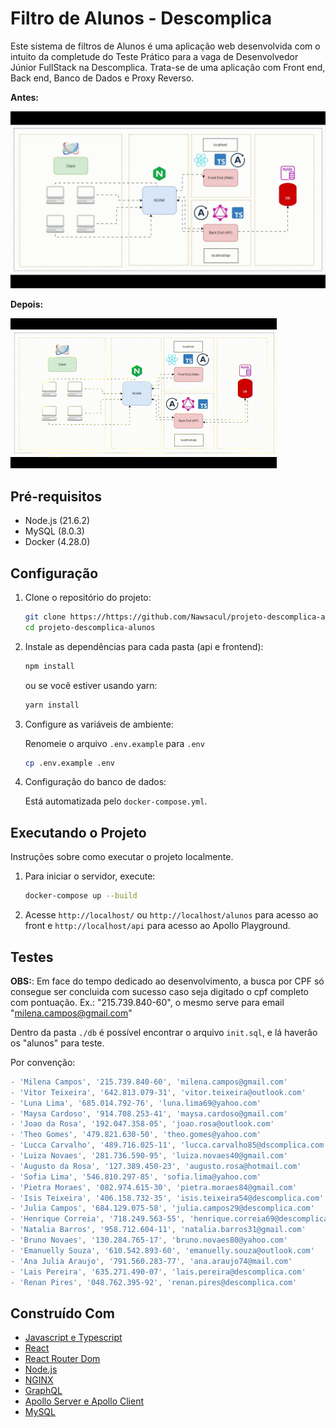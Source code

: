 # Filtro de Alunos - Descomplica

Este sistema de filtros de Alunos é uma aplicação web desenvolvida com o intuito da completude do Teste Prático para a vaga de Desenvolvedor Júnior FullStack na Descomplica. Trata-se de uma aplicação com Front end, Back end, Banco de Dados e Proxy Reverso.

**Antes:**

![](estrutura.gif)

**Depois:**

![](diagrama-funcional-atualizado-db.gif)

## Pré-requisitos

- Node.js (21.6.2)
- MySQL (8.0.3)
- Docker (4.28.0)

## Configuração

1. Clone o repositório do projeto:
   ```bash
   git clone https://https://github.com/Nawsacul/projeto-descomplica-alunos.git
   cd projeto-descomplica-alunos
   ```

2. Instale as dependências para cada pasta (api e frontend):
   ```bash
   npm install
   ```
   ou se você estiver usando yarn:
   ```bash
   yarn install
   ```

3. Configure as variáveis de ambiente:

   Renomeie o arquivo `.env.example` para `.env`
   ```bash
   cp .env.example .env
   ```

4. Configuração do banco de dados:

   Está automatizada pelo `docker-compose.yml`.

## Executando o Projeto

Instruções sobre como executar o projeto localmente.

1. Para iniciar o servidor, execute:
   ```bash
   docker-compose up --build
   ```

2. Acesse `http://localhost/` ou `http://localhost/alunos` para acesso ao front e `http://localhost/api` para acesso ao Apollo Playground.

## Testes

**OBS:**: Em face do tempo dedicado ao desenvolvimento, a busca por CPF só consegue ser concluida com sucesso caso seja digitado o cpf completo com pontuação. Ex.: "215.739.840-60", o mesmo serve para email "milena.campos@gmail.com"

Dentro da pasta `./db` é possível encontrar o arquivo `init.sql`, e lá haverão os "alunos" para teste.

Por convenção:

```js
- 'Milena Campos', '215.739.840-60', 'milena.campos@gmail.com'
- 'Vitor Teixeira', '642.813.079-31', 'vitor.teixeira@outlook.com'
- 'Luna Lima', '685.014.792-76', 'luna.lima69@yahoo.com'
- 'Maysa Cardoso', '914.708.253-41', 'maysa.cardoso@gmail.com'
- 'Joao da Rosa', '192.047.358-05', 'joao.rosa@outlook.com'
- 'Theo Gomes', '479.821.630-50', 'theo.gomes@yahoo.com'
- 'Lucca Carvalho', '489.716.025-11', 'lucca.carvalho85@dscomplica.com'
- 'Luiza Novaes', '281.736.590-95', 'luiza.novaes40@gmail.com'
- 'Augusto da Rosa', '127.389.450-23', 'augusto.rosa@hotmail.com'
- 'Sofia Lima', '546.810.297-85', 'sofia.lima@yahoo.com'
- 'Pietra Moraes', '082.974.615-30', 'pietra.moraes84@gmail.com'
- 'Isis Teixeira', '406.158.732-35', 'isis.teixeira54@descomplica.com'
- 'Julia Campos', '684.129.075-58', 'julia.campos29@descomplica.com'
- 'Henrique Correia', '718.249.563-55', 'henrique.correia69@descomplica.com'
- 'Natalia Barros', '958.712.604-11', 'natalia.barros31@gmail.com'
- 'Bruno Novaes', '130.284.765-17', 'bruno.novaes80@yahoo.com'
- 'Emanuelly Souza', '610.542.893-60', 'emanuelly.souza@outlook.com'
- 'Ana Julia Araujo', '791.560.283-77', 'ana.araujo74@mail.com'
- 'Lais Pereira', '635.271.490-07', 'lais.pereira@descomplica.com'
- 'Renan Pires', '048.762.395-92', 'renan.pires@descomplica.com'
```

## Construído Com

- [Javascript e Typescript](https://www.typescriptlang.org/)
- [React](https://reactjs.org/)
- [React Router Dom](https://reactrouter.com/en/main)
- [Node.js](https://nodejs.org/)
- [NGINX](https://docs.nginx.com/)
- [GraphQL](https://graphql.org/)
- [Apollo Server e Apollo Client](https://www.apollographql.com/docs/apollo-server/)
- [MySQL](https://www.mysql.com/)